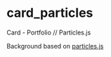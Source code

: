 # card_particles
Card - Portfolio // Particles.js

Background based on [particles.js](https://github.com/VincentGarreau/particles.js/)
